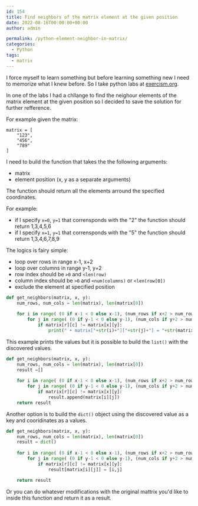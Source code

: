 ```yaml
---
id: 154
title: Find neighbors of the matrix element at the given position
date: 2022-08-16T00:00:00+00:00
author: admin

permalink: /python-element-neighbor-in-matrix/
categories:
  - Python
tags:
  - matrix
---
```

I force myself to learn something but before learning something new I need to memorize what I knew before. So I take python labs at [exercism.org](https://exercism.org/).

In one of the labs I had a chllange to find the neighour elements of the matrix element at the given position so I decided to save the solution for further refference.

For example given the matrix:
```
matrix = [
    "123",
    "456",
    "789"
]
```

I need to build the function that takes the the following arguments:
* matrix
* element position (x, y as a separate arguments)

The function should return all the elements arround the specified coordinates.

For example:
* if I specify `x=0`, `y=1` that corrensponds with the "2" the function should return 1,3,4,5,6
* if I specify `x=1`, `y=1` that corrensponds with the "5" the function should return 1,3,4,6,7,8,9

The logics is fairy simple:
* loop over rows in range x-1, x+2
* loop over columns in range y-1, y+2
* row index should be `>0` and `<len(row) `
* column index should be `>0` and `<num(columns)` or `<len(row[0])`
* exclude the element at specified position

```python
def get_neighbors(matrix, x, y):
    num_rows, num_cols = len(matrix), len(matrix[0])
    
    for i in range( (0 if x-1 < 0 else x-1), (num_rows if x+2 > num_rows else x+2), 1  ):
        for j in range( (0 if y-1 < 0 else y-1), (num_cols if y+2 > num_cols else y+2), 1 ):
            if matrix[r][c] != matrix[x][y]:
                print(" • matrix["+str(i)+"]["+str(j)+"] = "+str(matrix[i][j]))
```

This example prints the values but it is possible to build the `list()` with the discovered values.
```python
def get_neighbors(matrix, x, y):
    num_rows, num_cols = len(matrix), len(matrix[0])
    result =[]
    
    for i in range( (0 if x-1 < 0 else x-1), (num_rows if x+2 > num_rows else x+2), 1  ):
        for j in range( (0 if y-1 < 0 else y-1), (num_cols if y+2 > num_cols else y+2), 1 ):
            if matrix[r][c] != matrix[x][y]:
                result.append(matrix[i][j])
    return result
```

Another option is to build the `dict()` object using the discovered value as a key and cooridinates as a values.
```python
def get_neighbors(matrix, x, y):
    num_rows, num_cols = len(matrix), len(matrix[0])
    result = dict()
    
    for i in range( (0 if x-1 < 0 else x-1), (num_rows if x+2 > num_rows else x+2), 1  ):
        for j in range( (0 if y-1 < 0 else y-1), (num_cols if y+2 > num_cols else y+2), 1 ):
            if matrix[r][c] != matrix[x][y]:
                result[matrix[i][j]] = [i,j]

    return result
```

Or you can do whatever modifications with the original mattrix you'd like to inside this function and return it as a result.